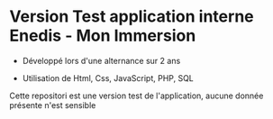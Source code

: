 # Version Test application interne Enedis - Mon Immersion

- Développé lors d'une alternance sur 2 ans 

- Utilisation de Html, Css, JavaScript, PHP, SQL

Cette repositori est une version test de l'application, aucune donnée présente n'est sensible